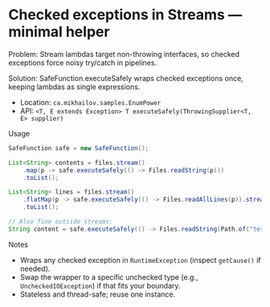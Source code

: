 # Checked exceptions in Streams — minimal helper

Problem: Stream lambdas target non-throwing interfaces, so checked exceptions force noisy try/catch in pipelines.

Solution: SafeFunction.executeSafely wraps checked exceptions once, keeping lambdas as single expressions.

- Location: `ca.mikhailov.samples.EnumPower`
- API: `<T, E extends Exception> T executeSafely(ThrowingSupplier<T, E> supplier)`

Usage

```java
SafeFunction safe = new SafeFunction();

List<String> contents = files.stream()
    .map(p -> safe.executeSafely(() -> Files.readString(p)))
    .toList();

List<String> lines = files.stream()
    .flatMap(p -> safe.executeSafely(() -> Files.readAllLines(p)).stream())
    .toList();

// Also fine outside streams:
String content = safe.executeSafely(() -> Files.readString(Path.of("test.txt")));
```

Notes

- Wraps any checked exception in `RuntimeException` (inspect `getCause()` if needed).
- Swap the wrapper to a specific unchecked type (e.g., `UncheckedIOException`) if that fits your boundary.
- Stateless and thread-safe; reuse one instance.
